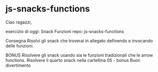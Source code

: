 # js-snacks-functions
Ciao ragazzi, 

esercizio di oggi: Snack Funzioni
repo: js-snacks-functions

Consegna
Risolvi gli snack che troverai in allegato definendo e invocando delle funzioni.

BONUS
Risolvere gli snack usando sia le funzioni tradizionali che le arrow functions.
Risolvere il quarto snack nella cartellina 05 - bonus
Buon divertimento